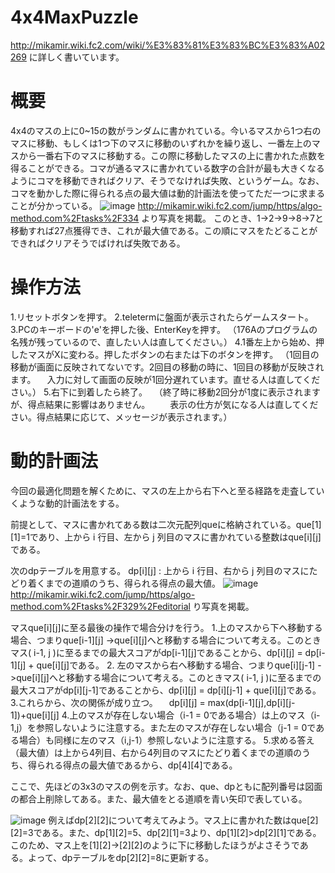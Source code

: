 # 4x4MaxPuzzle
http://mikamir.wiki.fc2.com/wiki/%E3%83%81%E3%83%BC%E3%83%A02269 に詳しく書いています。
# 概要
4x4のマスの上に0~15の数がランダムに書かれている。今いるマスから1つ右のマスに移動、もしくは1つ下のマスに移動のいずれかを繰り返し、一番左上のマスから一番右下のマスに移動する。この際に移動したマスの上に書かれた点数を得ることができる。コマが通るマスに書かれている数字の合計が最も大きくなるようにコマを移動できればクリア、そうでなければ失敗、というゲーム。なお、コマを動かした際に得られる点の最大値は動的計画法を使ってただ一つに求まることが分かっている。
![image](https://github.com/kosirobwada/4x4MaxPuzzle/assets/97875031/5761c988-778b-461e-b3a0-493cce2b488b)
http://mikamir.wiki.fc2.com/jump/https/algo-method.com%2Ftasks%2F334
より写真を掲載。
このとき、1->2->9->8->7と移動すれば27点獲得でき、これが最大値である。この順にマスをたどることができればクリアそうでばければ失敗である。

# 操作方法
1.リセットボタンを押す。
2.teletermに盤面が表示されたらゲームスタート。
3.PCのキーボードの'e'を押した後、EnterKeyを押す。
（176Aのプログラムの名残が残っているので、直したい人は直してください。）
4.1番左上から始め、押したマスがXに変わる。押したボタンの右または下のボタンを押す。
（1回目の移動が画面に反映されてないです。2回目の移動の時に、1回目の移動が反映されます。
　入力に対して画面の反映が1回分遅れています。直せる人は直してください。）
5.右下に到着したら終了。
　（終了時に移動2回分が1度に表示されますが、得点結果に影響はありません。
　　表示の仕方が気になる人は直してください。得点結果に応じて、メッセージが表示されます。）
# 動的計画法
今回の最適化問題を解くために、マスの左上から右下へと至る経路を走査していくような動的計画法をする。

前提として、マスに書かれてある数は二次元配列queに格納されている。que[1][1]=1であり、上から i 行目、左から j 列目のマスに書かれている整数はque[i][j]である。

次のdpテーブルを用意する。
dp[i][j] : 上から i 行目、右から j 列目のマスにたどり着くまでの道順のうち、得られる得点の最大値。
![image](https://github.com/kosirobwada/4x4MaxPuzzle/assets/97875031/4e25b483-4021-4b0d-b930-8d8bddece6d0)
http://mikamir.wiki.fc2.com/jump/https/algo-method.com%2Ftasks%2F329%2Feditorial
り写真を掲載。

マスque[i][j]に至る最後の操作で場合分けを行う。
1.上のマスから下へ移動する場合、つまりque[i-1][j] ->que[i][j]へと移動する場合について考える。このときマス( i-1, j )に至るまでの最大スコアがdp[i-1][j]であることから、dp[i][j] = dp[i-1][j] + que[i][j]である。
2. 左のマスから右へ移動する場合、つまりque[i][j-1] ->que[i][j]へと移動する場合について考える。このときマス( i-1, j )に至るまでの最大スコアがdp[i][j-1]であることから、dp[i][j] = dp[i][j-1] + que[i][j]である。
3.これらから、次の関係が成り立つ。
　dp[i][j] = max(dp[i-1][j],dp[i][j-1])+que[i][j]
4.上のマスが存在しない場合（i-1 = 0である場合）は上のマス（i-1,j）を参照しないように注意する。また左のマスが存在しない場合（j-1 = 0である場合）も同様に左のマス（i,j-1）参照しないように注意する。
5.求める答え（最大値）は上から4列目、右から4列目のマスにたどり着くまでの道順のうち、得られる得点の最大値であるから、dp[4][4]である。

ここで、先ほどの3x3のマスの例を示す。なお、que、dpともに配列番号は図面の都合上削除してある。また、最大値をとる道順を青い矢印で表している。

![image](https://github.com/kosirobwada/4x4MaxPuzzle/assets/97875031/a08f3003-85e6-4dc5-bace-e472b096d130)
例えばdp[2][2]について考えてみよう。マス上に書かれた数はque[2][2]=3である。また、dp[1][2]=5、dp[2][1]=3より、dp[1][2]>dp[2][1]である。このため、マス上を[1][2]->[2][2]のように下に移動したほうがよさそうである。よって、dpテーブルをdp[2][2]=8に更新する。

